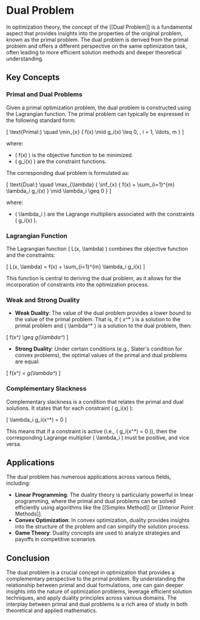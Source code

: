 
# Dual Problem

In optimization theory, the concept of the [[Dual Problem]] is a fundamental aspect that provides insights into the properties of the original problem, known as the primal problem. The dual problem is derived from the primal problem and offers a different perspective on the same optimization task, often leading to more efficient solution methods and deeper theoretical understanding.

## Key Concepts

### Primal and Dual Problems

Given a primal optimization problem, the dual problem is constructed using the Lagrangian function. The primal problem can typically be expressed in the following standard form:

\[
\text{Primal:} \quad \min_{x} \{ f(x) \mid g_i(x) \leq 0, \, i = 1, \ldots, m \}
\]

where:
- \( f(x) \) is the objective function to be minimized.
- \( g_i(x) \) are the constraint functions.

The corresponding dual problem is formulated as:

\[
\text{Dual:} \quad \max_{\lambda} \{ \inf_{x} \{ f(x) + \sum_{i=1}^{m} \lambda_i g_i(x) \} \mid \lambda_i \geq 0 \}
\]

where:
- \( \lambda_i \) are the Lagrange multipliers associated with the constraints \( g_i(x) \).

### Lagrangian Function

The Lagrangian function \( L(x, \lambda) \) combines the objective function and the constraints:

\[
L(x, \lambda) = f(x) + \sum_{i=1}^{m} \lambda_i g_i(x)
\]

This function is central to deriving the dual problem, as it allows for the incorporation of constraints into the optimization process.

### Weak and Strong Duality

- **Weak Duality**: The value of the dual problem provides a lower bound to the value of the primal problem. That is, if \( x^* \) is a solution to the primal problem and \( \lambda^* \) is a solution to the dual problem, then:

\[
f(x^*) \geq g(\lambda^*)
\]

- **Strong Duality**: Under certain conditions (e.g., Slater's condition for convex problems), the optimal values of the primal and dual problems are equal:

\[
f(x^*) = g(\lambda^*)
\]

### Complementary Slackness

Complementary slackness is a condition that relates the primal and dual solutions. It states that for each constraint \( g_i(x) \):

\[
\lambda_i g_i(x^*) = 0
\]

This means that if a constraint is active (i.e., \( g_i(x^*) = 0 \)), then the corresponding Lagrange multiplier \( \lambda_i \) must be positive, and vice versa.

## Applications

The dual problem has numerous applications across various fields, including:

- **Linear Programming**: The duality theory is particularly powerful in linear programming, where the primal and dual problems can be solved efficiently using algorithms like the [[Simplex Method]] or [[Interior Point Methods]].
- **Convex Optimization**: In convex optimization, duality provides insights into the structure of the problem and can simplify the solution process.
- **Game Theory**: Duality concepts are used to analyze strategies and payoffs in competitive scenarios.

## Conclusion

The dual problem is a crucial concept in optimization that provides a complementary perspective to the primal problem. By understanding the relationship between primal and dual formulations, one can gain deeper insights into the nature of optimization problems, leverage efficient solution techniques, and apply duality principles across various domains. The interplay between primal and dual problems is a rich area of study in both theoretical and applied mathematics.
